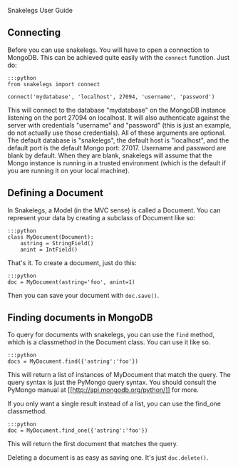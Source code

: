 Snakelegs User Guide

## Connecting

Before you can use snakelegs. You will have to open a connection to MongoDB. This can be achieved quite easily with the `connect` function. Just do:

	:::python
	from snakelegs import connect

	connect('mydatabase', 'localhost', 27094, 'username', 'password')

This will connect to the database "mydatabase" on the MongoDB instance
listening on the port 27094 on localhost. It will also authenticate against
the server with credentials "username" and "password" (this is just an example,
do not actually use those credentials). All of these arguments are optional.
The default database is "snakelegs", the default host is "localhost", and the
default port is the default Mongo port: 27017. Username and password are blank
by default. When they are blank, snakelegs will assume that the Mongo instance
is running in a trusted environment (which is the default if you are running it
on your local machine).

## Defining a Document

In Snakelegs, a Model (in the MVC sense) is called a Document. You can
represent your data by creating a subclass of Document like so:

    :::python
    class MyDocument(Document):
        astring = StringField()
        anint = IntField()

That's it. To create a document, just do this:

    :::python
    doc = MyDocument(astring='foo', anint=1)

Then you can save your document with `doc.save()`.

## Finding documents in MongoDB

To query for documents with snakelegs, you can use the `find` method, which is
a classmethod in the Document class. You can use it like so.

    :::python
    docs = MyDocument.find({'astring':'foo'})

This will return a list of instances of MyDocument that match the query. The query syntax is just the PyMongo query syntax. You should consult the PyMongo manual at [[http://api.mongodb.org/python/]] for more.

If you only want a single result instead of a list, you can use the find_one
classmethod.

    :::python
    doc = MyDocument.find_one({'astring':'foo'})

This will return the first document that matches the query.

Deleting a document is as easy as saving one. It's just `doc.delete()`.



